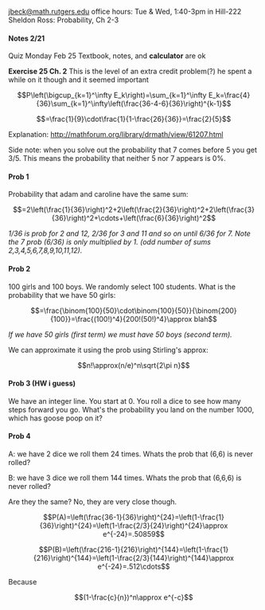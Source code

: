 jbeck@math.rutgers.edu
office hours: Tue & Wed, 1:40-3pm in Hill-222
Sheldon Ross: Probability, Ch 2-3

#### Notes 2/21
Quiz Monday Feb 25
Textbook, notes, and **calculator** are ok

**Exercise 25 Ch. 2**
This is the level of an extra credit problem(?) he spent a while on it though and it seemed important

$$P\left(\bigcup_{k=1}^\infty E_k\right)=\sum_{k=1}^\infty E_k=\frac{4}{36}\sum_{k=1}^\infty\left(\frac{36-4-6}{36}\right)^{k-1}$$

$$=\frac{1}{9}\cdot\frac{1}{1-\frac{26}{36}}=\frac{2}{5}$$

Explanation:
http://mathforum.org/library/drmath/view/61207.html

Side note: when you solve out the probability that 7 comes before 5 you get 3/5. This means the probability that neither 5 nor 7 appears is 0%.

#### Prob 1
Probability that adam and caroline have the same sum:

$$=2\left(\frac{1}{36}\right)^2+2\left(\frac{2}{36}\right)^2+2\left(\frac{3}{36}\right)^2+\cdots+\left(\frac{6}{36}\right)^2$$

*1/36 is prob for 2 and 12, 2/36 for 3 and 11 and so on until 6/36 for 7. Note the 7 prob (6/36) is only multiplied by 1. (odd number of sums 2,3,4,5,6,7,8,9,10,11,12).*

#### Prob 2
100 girls and 100 boys. We randomly select 100 students. What is the probability that we have 50 girls:

$$=\frac{\binom{100}{50}\cdot\binom{100}{50}}{\binom{200}{100}}=\frac{(100!)^4}{200!(50!)^4}\approx blah$$

*If we have 50 girls (first term) we must have 50 boys (second term).*

We can approximate it using the prob using Stirling's approx:

$$n!\approx(n/e)^n\sqrt{2\pi n}$$

#### Prob 3 (HW i guess)
We have an integer line. You start at 0. You roll a dice to see how many steps forward you go. What's the probability you land on the number 1000, which has goose poop on it?

#### Prob 4
A: we have 2 dice we roll them 24 times. Whats the prob that (6,6) is never rolled?

B: we have 3 dice we roll them 144 times. Whats the prob that (6,6,6) is never rolled?

Are they the same? No, they are very close though.

$$P(A)=\left(\frac{36-1}{36}\right)^{24}=\left(1-\frac{1}{36}\right)^{24}=\left(1-\frac{2/3}{24}\right)^{24}\approx e^{-24}=.50859$$

$$P(B)=\left(\frac{216-1}{216}\right)^{144}=\left(1-\frac{1}{216}\right)^{144}=\left(1-\frac{2/3}{144}\right)^{144}\approx e^{-24}=.512\cdots$$

Because

$$(1-\frac{c}{n})^n\approx e^{-c}$$
